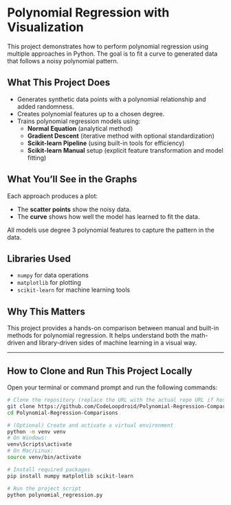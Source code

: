 # Polynomial Regression with Visualization

This project demonstrates how to perform polynomial regression using multiple approaches in Python. The goal is to fit a curve to generated data that follows a noisy polynomial pattern.

## What This Project Does

- Generates synthetic data points with a polynomial relationship and added randomness.
- Creates polynomial features up to a chosen degree.
- Trains polynomial regression models using:
  - **Normal Equation** (analytical method)
  - **Gradient Descent** (iterative method with optional standardization)
  - **Scikit-learn Pipeline** (using built-in tools for efficiency)
  - **Scikit-learn Manual** setup (explicit feature transformation and model fitting)

## What You’ll See in the Graphs

Each approach produces a plot:
- The **scatter points** show the noisy data.
- The **curve** shows how well the model has learned to fit the data.

All models use degree 3 polynomial features to capture the pattern in the data.

## Libraries Used

- `numpy` for data operations
- `matplotlib` for plotting
- `scikit-learn` for machine learning tools

## Why This Matters

This project provides a hands-on comparison between manual and built-in methods for polynomial regression. It helps understand both the math-driven and library-driven sides of machine learning in a visual way.

---

## How to Clone and Run This Project Locally

Open your terminal or command prompt and run the following commands:

```bash
# Clone the repository (replace the URL with the actual repo URL if hosted on GitHub)
git clone https://github.com/CodeLoopdroid/Polynomial-Regression-Comparisons.git
cd Polynomial-Regression-Comparisons

# (Optional) Create and activate a virtual environment
python -m venv venv
# On Windows:
venv\Scripts\activate
# On Mac/Linux:
source venv/bin/activate

# Install required packages
pip install numpy matplotlib scikit-learn

# Run the project script
python polynomial_regression.py

